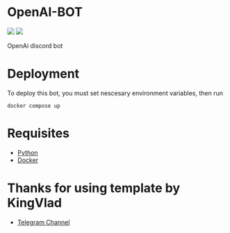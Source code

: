 # OpenAI-BOT

![](https://img.shields.io/github/languages/top/Sheudz/OpenAI-BOT?style=flat)
![](https://img.shields.io/github/languages/code-size/Sheudz/OpenAI-BOT?style=flat)

OpenAi discord bot

# Deployment
To deploy this bot, you must set nescesary environment variables, then run
```
docker compose up
```

# Requisites

- [Python](https://python.org)
- [Docker](https://docker.com)

# Thanks for using template by KingVlad

- [Telegram Channel](https://t.me/King_VLADlinks)
